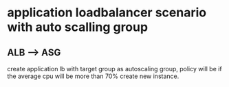 # application loadbalancer scenario with auto scalling group 

## ALB --> ASG

create application lb with target group as autoscaling group, policy will be if the average cpu will be more than 70% create new instance.